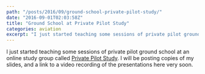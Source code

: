 ```yaml
---
path: "/posts/2016/09/ground-school-private-pilot-study/"
date: "2016-09-01T02:03:58Z"
title: "Ground School at Private Pilot Study"
categories: aviation
excerpt: "I just started teaching some sessions of private pilot ground school at an online study group calle..."
---
```


I just started teaching some sessions of private pilot ground school at an online study group called [Private Pilot Study](http://privatepilotstudy.com/). I will be posting copies of my slides, and a link to a video recording of the presentations here very soon.
